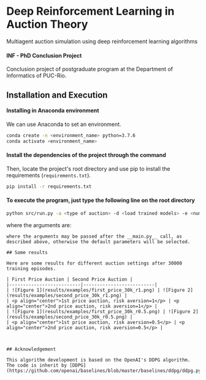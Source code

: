 # Deep Reinforcement Learning in Auction Theory 
Multiagent auction simulation using deep reinforcement learning algorithms

#### INF - PhD Conclusion Project
Conclusion project of postgraduate program at the Department of Informatics of PUC-Rio.

## Installation and Execution

#### Installing in Anaconda environment

We can use Anaconda to set an environment.

```bash
conda create -n <environment_name> python=3.7.6
conda activate <environment_name>
```

#### Install the dependencies of the project through the command

Then, locate the project's root directory and use pip to install the requirements (`requirements.txt`).

```bash
pip install -r requirements.txt
```

#### To execute the program, just type the following line on the root directory 

```bash
python src/run.py -a <type of auction> -d <load trained models> -e <number of episodes> -n <number of players> -r <aversion coefficient> -t <use transfer learning> -x <number of extra players>
```

where the arguments are:
```
where the arguments may be passed after the __main.py__ call, as described above, otherwise the default parameters will be selected.

## Some results

Here are some results for different auction settings after 30000 training episodes.

| First Price Auction | Second Price Auction |
|--------------------------|--------------------------|
| ![Figure 1](results/examples/first_price_30k_r1.png) | ![Figure 2](results/examples/second_price_30k_r1.png) |
| <p align="center">1st price auction, risk aversion=1</p> | <p align="center">2nd price auction, risk aversion=1</p> |
| ![Figure 1](results/examples/first_price_30k_r0.5.png) | ![Figure 2](results/examples/second_price_30k_r0.5.png) |
| <p align="center">1st price auction, risk aversion=0.5</p> | <p align="center">2nd price auction, risk aversion=0.5</p> |



## Acknowledgement

This algorithm development is based on the OpenAI's DDPG algorithm. The code is inherit by [DDPG](https://github.com/openai/baselines/blob/master/baselines/ddpg/ddpg.py).
